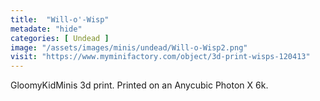 ```yaml
---
title:  "Will-o'-Wisp"
metadate: "hide"
categories: [ Undead ]
image: "/assets/images/minis/undead/Will-o-Wisp2.png"
visit: "https://www.myminifactory.com/object/3d-print-wisps-120413"
---
```

GloomyKidMinis 3d print. Printed on an Anycubic Photon X 6k.
